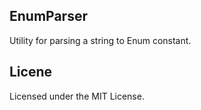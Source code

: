 ## EnumParser
Utility for parsing a string to Enum constant.

## Licene
Licensed under the MIT License.
